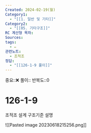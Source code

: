 ```yaml
---
Created: 2024-02-19(월)
Category1:
  - "[[1. 일반 및 기타]]"
Category2:
  - "[[05. 기타구조]]"
RC 계산형 목차: 
Sources: 
tags:
  - ✏️
관련노트:
  - 조적조
정답:
  - "[[126-1-9 풀이]]"
---
```

중요::❌
풀이::
반복도::0
#  126-1-9


조적조 설계 구조기준 설명

![[Pasted image 20230618215256.png]]